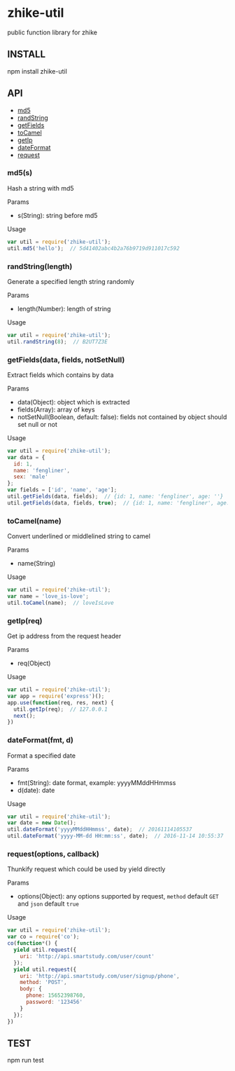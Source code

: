 # zhike-util

public function library for zhike

## INSTALL

  npm install zhike-util

## API

+ [md5](#jumpMd5)
+ [randString](#jumpRandString)
+ [getFields](#jumpGetFields)
+ [toCamel](#jumpToCamel)
+ [getIp](#jumpGetIp)
+ [dateFormat](#jumpDateFormat)
+ [request](#jumpRequest)

### md5(s)
<span id='jumpMd5'></span>
Hash a string with md5

Params

+ s(String): string before md5

Usage

```js
var util = require('zhike-util');
util.md5('hello');  // 5d41402abc4b2a76b9719d911017c592
```

### randString(length)
<span id='jumpRandString'></span>
Generate a specified length string randomly

Params

+ length(Number): length of string

Usage

```js
var util = require('zhike-util');
util.randString(8);  // B2UT7Z3E
```

### getFields(data, fields, notSetNull)
<span id='jumpGetFields'></span>
Extract fields which contains by data

Params

+ data(Object): object which is extracted
+ fields(Array): array of keys
+ notSetNull(Boolean, default: false): fields not contained by object should set null or not

Usage

```js
var util = require('zhike-util');
var data = {
  id: 1,
  name: 'fengliner',
  sex: 'male'
};
var fields = ['id', 'name', 'age'];
util.getFields(data, fields);  // {id: 1, name: 'fengliner', age: ''}
util.getFields(data, fields, true);  // {id: 1, name: 'fengliner', age: undefined}
```

### toCamel(name)
<span id='jumpToCamel'></span>
Convert underlined or middlelined string to camel

Params

+ name(String)

Usage

```js
var util = require('zhike-util');
var name = 'love_is-love';
util.toCamel(name);  // loveIsLove
```

### getIp(req)
<span id='jumpGetIp'></span>
Get ip address from the request header

Params

+ req(Object)

Usage

```js
var util = require('zhike-util');
var app = require('express')();
app.use(function(req, res, next) {
  util.getIp(req);  // 127.0.0.1
  next();
})
```

### dateFormat(fmt, d)
<span id='jumpDateFormat'></span>
Format a specified date

Params

+ fmt(String): date format, example: yyyyMMddHHmmss
+ d(date): date

Usage

```js
var util = require('zhike-util');
var date = new Date();
util.dateFormat('yyyyMMddHHmmss', date);  // 20161114105537
util.dateFormat('yyyy-MM-dd HH:mm:ss', date);  // 2016-11-14 10:55:37
```

### request(options, callback)
<span id='jumpRequest'></span>
Thunkify request which could be used by yield directly

Params

+ options(Object): any options supported by request, `method` default `GET` and `json` default `true`

Usage

```js
var util = require('zhike-util');
var co = require('co');
co(function*() {
  yield util.request({
    uri: 'http://api.smartstudy.com/user/count'
  });
  yield util.request({
    uri: 'http://api.smartstudy.com/user/signup/phone',
    method: 'POST',
    body: {
      phone: 15652398760,
      password: '123456'
    }
  });
})
```

## TEST

  npm run test
